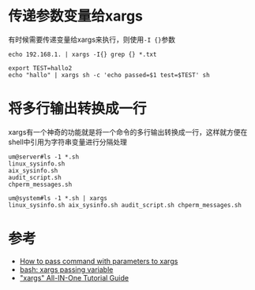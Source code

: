 # 传递参数变量给xargs

有时候需要传递变量给xargs来执行，则使用`-I {}`参数

```
echo 192.168.1. | xargs -I{} grep {} *.txt
```

```
export TEST=hallo2
echo "hallo" | xargs sh -c 'echo passed=$1 test=$TEST' sh
```

# 将多行输出转换成一行

xargs有一个神奇的功能就是将一个命令的多行输出转换成一行，这样就方便在shell中引用为字符串变量进行分隔处理

```
um@server#ls -1 *.sh
linux_sysinfo.sh
aix_sysinfo.sh
audit_script.sh
chperm_messages.sh

um@system#ls -1 *.sh | xargs
linux_sysinfo.sh aix_sysinfo.sh audit_script.sh chperm_messages.sh
```

# 参考

* [How to pass command with parameters to xargs](https://stackoverflow.com/questions/34669239/how-to-pass-command-with-parameters-to-xargs)
* [bash: xargs passing variable](https://stackoverflow.com/questions/15430877/bash-xargs-passing-variable)
* ["xargs" All-IN-One Tutorial Guide](http://www.unixmantra.com/2013/12/xargs-all-in-one-tutorial-guide.html)